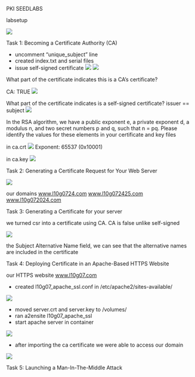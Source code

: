 PKI SEEDLABS

labsetup

![](1.png)

Task 1: Becoming a Certificate Authority (CA)

 - uncomment “unique_subject” line 
 - created index.txt and serial files
 - issue self-signed certificate
![](2.png)
![](3.png)

What part of the certificate indicates this is a CA’s certificate?

CA: TRUE
![](4.png)

What part of the certificate indicates is a self-signed certificate?
issuer == subject
![](5.png)

In the RSA algorithm, we have a public exponent e, a private exponent d, a modulus n, and two secret numbers p and q, such that n = pq. Please identify the values for these elements in your certificate and key files

in ca.crt
![](7.png)
Exponent: 65537 (0x10001)

in ca.key
![](8.png)


Task 2: Generating a Certificate Request for Your Web Server

![](6.png)

our domains
www.l10g0724.com
www.l10g072425.com
www.l10g072024.com

Task 3: Generating a Certificate for your server

we turned csr into a certificate using CA. CA is false unlike self-signed

![](9.png)

the Subject Alternative Name field, we can see that the alternative names are included in the certificate

Task 4: Deploying Certificate in an Apache-Based HTTPS Website

our HTTPS website www.l10g07.com
 - created l10g07_apache_ssl.conf in /etc/apache2/sites-available/

![](10.png)

 - moved server.crt and server.key to /volumes/
 - ran a2ensite l10g07_apache_ssl
 - start apache server in container

![](11.png)

 - after importing the ca certificate we were able to access our domain

![](12.png)

Task 5:  Launching a Man-In-The-Middle Attack


